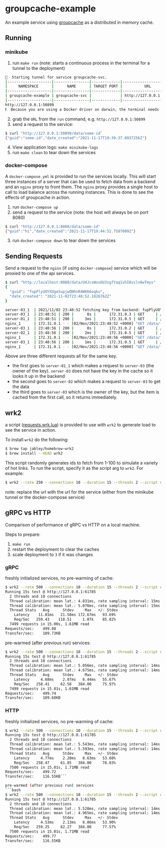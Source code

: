 # groupcache-example
An example service using [groupcache](https://github.com/mailgun/groupcache) as a distributed in memory cache.

## Running

### minikube

1. run `make run` (note: starts a continuous process in the terminal for a tunnel to the deployment)
```bash
🏃  Starting tunnel for service groupcache-svc.
|--------------------|----------------|-------------|------------------------|
|     NAMESPACE      |      NAME      | TARGET PORT |          URL           |
|--------------------|----------------|-------------|------------------------|
| groupcache-example | groupcache-svc |             | http://127.0.0.1:50899 |
|--------------------|----------------|-------------|------------------------|
http://127.0.0.1:50899
❗  Because you are using a Docker driver on darwin, the terminal needs to be open to run it.
```
2. grab the `URL` from the `run` command, e.g. `http://127.0.0.1:50899`
3. send a request to the service:
```bash
$ curl "http://127.0.0.1:50899/data/some-id`
{"guid":"some-id","date_created":"2021-11-17T19:39:37.0937256Z"}
```
4. View application logs: `make minikube-logs`
5. run `make clean` to tear down the services

### docker-compose
A `docker-compose.yml` is provided to run the services locally. This will start three
instances of a server that can be used to fetch data from a backend and an `nginx` proxy
to front them. The `nginx` proxy provides a single host to call to load balance
across the running instances. This is done to see the effects of groupcache in action.

1. run `docker-compose up`
2. send a request to the service (note: the host will always be on port 8080)
```bash
$ curl "http://127.0.0.1:8080/data/some-id"
{"guid":"hi","date_created":"2021-11-17T19:44:52.7587009Z"}
```
3. run `docker-compose down` to tear down the services

## Sending Requests
Send a request to the `nginx` (if using `docker-compose`) service which will be proxied to one of the api services.

```bash
$ curl "http://localhost:8080/data/U4JcsWos6U3sgfYaq1vhI8ssln0wTmys"
{
  "guid": "fupPlyUOYXUgeSupjwQNhnR4W666oqkv",
  "date_created": "2021-11-02T23:48:52.1826762Z"
}

server-03_1  | 2021/11/02 23:48:52 fetching key from backend: fupPlyUOYXUgeSupjwQNhnR4W666oqkv
server-03_1  | 23:48:51 | 200 |      0s |      172.31.0.3 | GET     | /_groupcache/data/fupPlyUOYXUgeSupjwQNhnR4W666oqkv
server-01_1  | 23:48:51 | 200 |     3ms |      172.31.0.5 | GET     | /data/fupPlyUOYXUgeSupjwQNhnR4W666oqkv
nginx_1      | 172.31.0.1 - - [02/Nov/2021:23:48:52 +0000] "GET /data/fupPlyUOYXUgeSupjwQNhnR4W666oqkv HTTP/1.1" 200 89 "-" "Paw/3.3.1 (Macintosh; OS X/11.6.0) GCDHTTPRequest" "-"
server-03_1  | 23:48:56 | 200 |      0s |      172.31.0.2 | GET     | /_groupcache/data/fupPlyUOYXUgeSupjwQNhnR4W666oqkv
server-02_1  | 23:48:56 | 200 |     2ms |      172.31.0.5 | GET     | /data/fupPlyUOYXUgeSupjwQNhnR4W666oqkv
nginx_1      | 172.31.0.1 - - [02/Nov/2021:23:48:56 +0000] "GET /data/fupPlyUOYXUgeSupjwQNhnR4W666oqkv HTTP/1.1" 200 89 "-" "Paw/3.3.1 (Macintosh; OS X/11.6.0) GCDHTTPRequest" "-"
server-03_1  | 23:48:56 | 200 |     1ms |      172.31.0.5 | GET     | /data/fupPlyUOYXUgeSupjwQNhnR4W666oqkv
nginx_1      | 172.31.0.1 - - [02/Nov/2021:23:48:56 +0000] "GET /data/fupPlyUOYXUgeSupjwQNhnR4W666oqkv HTTP/1.1" 200 89 "-" "Paw/3.3.1 (Macintosh; OS X/11.6.0) GCDHTTPRequest" "-"
```

Above are three different requests all for the same key.

* the first goes to `server-01_1` which makes a request to `server-03` (the owner of the key). `server-03` does not have the key in the cache so it looks it up in the backend
* the second goes to `server-02` which makes a request to `server-03` to get the data
* the third goes to `server-03` which is the owner of the key, but the item is cached from the first call, so it returns immediately.

## wrk2
a script ([requests.wrk.lua](./requests.wrk.lua)) is provided to use with `wrk2` to generate load to see the service in action.

To install `wrk2` do the following:
```bash
$ brew tap jabley/homebrew-wrk2
$ brew install --HEAD wrk2
```

This script randomly generates ids to fetch from 1-100 to simulate a variety of hot links. To run the script, specify it as the script arg to `wrk2`. For example:
```bash
$ wrk2 --rate 250 --connections 10 --duration 15 --threads 2 --script requests.wrk.lua http://127.0.0.1:62836
```
note: replace the url with the url for the service (either from the minikube tunnel or the docker-compose service)

## gRPC vs HTTP

Comparison of performance of gRPC vs HTTP on a local machine.

Steps to prepare:
1. `make run`
2. restart the deployment to clear the caches
3. scale deployment to `3` if it was changes

### gRPC
freshly initialized services, no pre-warming of cache:
```bash
$ wrk2 --rate 500 --connections 10 --duration 15 --threads 2 --script requests.wrk.lua http://127.0.0.1:61785
Running 15s test @ http://127.0.0.1:61785
  2 threads and 10 connections
  Thread calibration: mean lat.: 4.831ms, rate sampling interval: 15ms
  Thread calibration: mean lat.: 5.076ms, rate sampling interval: 15ms
  Thread Stats   Avg      Stdev     Max   +/- Stdev
    Latency    11.01ms   21.58ms 172.67ms   93.69%
    Req/Sec   259.43    118.51     1.07k    85.82%
  7499 requests in 15.00s, 1.61MB read
Requests/sec:    499.88
Transfer/sec:    109.73KB
```

pre-warmed (after previous run) services:
```bash
$ wrk2 --rate 500 --connections 10 --duration 15 --threads 2 --script requests.wrk.lua http://127.0.0.1:61785
Running 15s test @ http://127.0.0.1:61785
  2 threads and 10 connections
  Thread calibration: mean lat.: 5.056ms, rate sampling interval: 14ms
  Thread calibration: mean lat.: 4.675ms, rate sampling interval: 14ms
  Thread Stats   Avg      Stdev     Max   +/- Stdev
    Latency     4.68ms    2.07ms   8.44ms   55.67%
    Req/Sec   258.41     62.58   384.00     75.97%
  7499 requests in 15.01s, 1.61MB read
Requests/sec:    499.74
Transfer/sec:    109.68KB
```

### HTTP
freshly initialized services, no pre-warming of cache:
```bash
$ wrk2 --rate 500 --connections 10 --duration 15 --threads 2 --script requests.wrk.lua http://127.0.0.1:61785
Running 15s test @ http://127.0.0.1:61785
  2 threads and 10 connections
  Thread calibration: mean lat.: 5.543ms, rate sampling interval: 14ms
  Thread calibration: mean lat.: 5.593ms, rate sampling interval: 14ms
  Thread Stats   Avg      Stdev     Max   +/- Stdev
    Latency     4.77ms    2.20ms   8.63ms   53.60%
    Req/Sec   258.47     61.85   384.00     78.03%
  7500 requests in 15.01s, 1.71MB read
Requests/sec:    499.72
Transfer/sec:    116.55KB```

pre-warmed (after previous run) services
```bash
$ wrk2 --rate 500 --connections 10 --duration 15 --threads 2 --script requests.wrk.lua http://127.0.0.1:61785
Running 15s test @ http://127.0.0.1:61785
  2 threads and 10 connections
  Thread calibration: mean lat.: 5.520ms, rate sampling interval: 14ms
  Thread calibration: mean lat.: 4.965ms, rate sampling interval: 14ms
  Thread Stats   Avg      Stdev     Max   +/- Stdev
    Latency     4.53ms    2.13ms   8.86ms   53.90%
    Req/Sec   259.25     62.27   384.00     77.57%
  7500 requests in 15.01s, 1.71MB read
Requests/sec:    499.77
Transfer/sec:    116.55KB
```